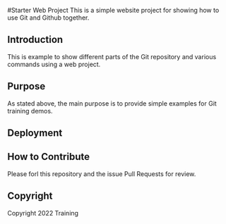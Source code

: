 #Starter Web Project
This is a simple website project for showing how to use Git and Github together.

## Introduction
This is example to show different parts of the Git repository and various commands using a web project.

## Purpose
As stated above, the main purpose is to provide simple examples for Git training demos.


## Deployment

## How to Contribute
Please forl this repository and the issue Pull Requests for review.

## Copyright
Copyright 2022 Training